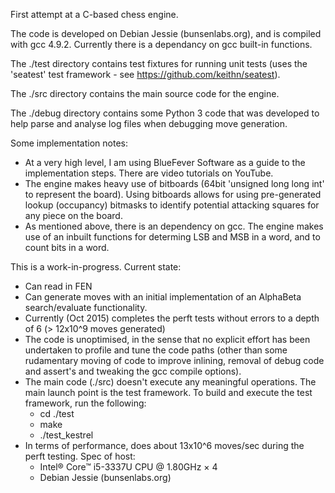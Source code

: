 
First attempt at a C-based chess engine.

The code is developed on Debian Jessie (bunsenlabs.org), and is compiled with gcc 4.9.2. Currently there is a dependancy on gcc built-in functions.

The ./test directory contains test fixtures for running unit tests (uses the 'seatest' test framework - see https://github.com/keithn/seatest). 

The ./src directory contains the main source code for the engine.

The ./debug directory contains some Python 3 code that was developed to help parse and analyse log files when debugging move generation.



Some implementation notes:
* At a very high level, I am using BlueFever Software as a guide to the implementation steps. There are video tutorials on YouTube.
* The engine makes heavy use of bitboards (64bit 'unsigned long long int' to represent the board). Using bitboards allows for using pre-generated lookup (occupancy) bitmasks to identify potential attacking squares for any piece on the board.
* As mentioned above, there is an dependency on gcc. The engine makes use of an inbuilt functions for determing LSB and MSB in a word, and to count bits in a word.


This is a work-in-progress. Current state:
* Can read in FEN
* Can generate moves with an initial implementation of an AlphaBeta search/evaluate functionality.
* Currently (Oct 2015) completes the perft tests without errors to a depth of 6 (> 12x10^9 moves generated)
* The code is unoptimised, in the sense that no explicit effort has been undertaken to profile and tune the code paths (other than some rudamentary moving of code to improve inlining, removal of debug code and assert's and tweaking the gcc compile options).
* The main code (./src) doesn't execute any meaningful operations. The main launch point is the test framework. To build and execute the test framework, run the following:
	* cd ./test
	* make
	* ./test_kestrel
* In terms of performance, does about 13x10^6 moves/sec during the perft testing. Spec of host:
	- Intel® Core™ i5-3337U CPU @ 1.80GHz × 4 
	- Debian Jessie (bunsenlabs.org)
	





